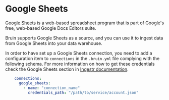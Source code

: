 # Google Sheets

[Google Sheets](https://workspace.google.com/products/sheets/)  is a web-based spreadsheet program that is part of Google's free, web-based Google Docs Editors suite.

Bruin supports Google Sheets as a source, and you can use it to ingest data from Google Sheets into your data warehouse.

In order to have set up a Google Sheets connection, you need to add a configuration item to `connections` in the `.bruin.yml` file complying with the following schema.
For more information on how to get these credentials check the Google Sheets section in [Ingestr documentation](https://bruin-data.github.io/ingestr/supported-sources/gsheets.html).

```yaml
    connections:
      google_sheets:
        - name: "connection_name"
          credentials_path: "/path/to/service/account.json"
```